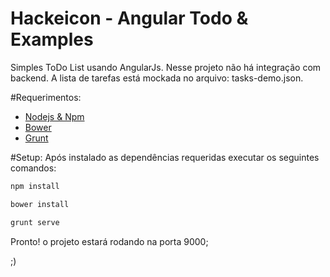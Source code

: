 Hackeicon - Angular Todo & Examples
============

Simples ToDo List usando AngularJs. Nesse projeto não há integração com backend.
A lista de tarefas está mockada no arquivo: tasks-demo.json.

#Requerimentos:
* [Nodejs & Npm](http://nodejs.org/)
* [Bower](http://bower.io/)
* [Grunt](http://gruntjs.com/)

#Setup:
Após instalado as dependências requeridas executar os seguintes comandos:
```javascript
npm install
```
```javascript
bower install
```
```javascript
grunt serve
```

Pronto! o projeto estará rodando na porta 9000;

;)

